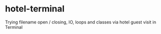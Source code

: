 # hotel-terminal
Trying filename open / closing, IO, loops and classes via hotel guest visit in Terminal
